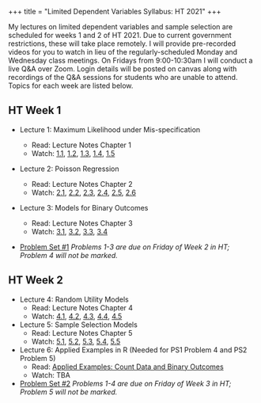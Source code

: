 +++
title = "Limited Dependent Variables Syllabus: HT 2021"
+++

My lectures on limited dependent variables and sample selection are scheduled for weeks 1 and 2 of HT 2021. Due to current government restrictions, these will take place remotely. I will provide pre-recorded videos for you to watch in lieu of the regularly-scheduled Monday and Wednesday class meetings. On Fridays from 9:00-10:30am I will conduct a live Q&A over Zoom. Login details will be posted on canvas along with recordings of the Q&A sessions for students who are unable to attend. Topics for each week are listed below. 

## HT Week 1
* Lecture 1: Maximum Likelihood under Mis-specification
    - Read: Lecture Notes Chapter 1
    - Watch: [1.1](https://expl.ai/CHAKTHR), [1.2](https://expl.ai/REZKTJY), [1.3](https://expl.ai/MRVFZMR), [1.4](https://expl.ai/TZBUFGU), [1.5](https://expl.ai/MDCWESE)
* Lecture 2: Poisson Regression
    - Read: Lecture Notes Chapter 2
    - Watch: [2.1](https://expl.ai/YZFFBCH), [2.2](https://expl.ai/AUEJLRB), [2.3](https://expl.ai/SUDPHVT), [2.4](https://expl.ai/FCSUTGZ), [2.5](https://expl.ai/KRJBUDF), [2.6](https://expl.ai/RCDDGQV)

* Lecture 3: Models for Binary Outcomes
    - Read: Lecture Notes Chapter 3
    - Watch: [3.1](https://expl.ai/XSLDYZE), [3.2](https://expl.ai/ZULFNLF), [3.3](https://expl.ai/KAHUPJN), [3.4](https://expl.ai/ANETTMF)
* [Problem Set #1](/ps1.pdf) *Problems 1-3 are due on Friday of Week 2 in HT; Problem 4 will not be marked.*

## HT Week 2
* Lecture 4: Random Utility Models
    - Read: Lecture Notes Chapter 4
    - Watch: [4.1](https://expl.ai/MWEXXUE), [4.2](https://expl.ai/QLEKBJJ), [4.3](https://expl.ai/CAAGSWP), [4.4](https://expl.ai/CAUVVDH), [4.5](https://expl.ai/XTXUDBU)
* Lecture 5: Sample Selection Models
    - Read: Lecture Notes Chapter 5
    - Watch: [5.1](https://expl.ai/UXFHFNQ), [5.2](https://expl.ai/GFNGUDY), [5.3](https://expl.ai/LJBUHZQ), [5.4](https://expl.ai/BRXKQNX), [5.5](https://expl.ai/VFARCYE)
* Lecture 6: Applied Examples in R (Needed for PS1 Problem 4 and PS2 Problem 5)
    - Read: [Applied Examples: Count Data and Binary Outcomes](/r-examples.pdf)
    - Watch: TBA
* [Problem Set #2](/ps2.pdf) *Problems 1-4 are due on Friday of Week 3 in HT; Problem 5 will not be marked.*


